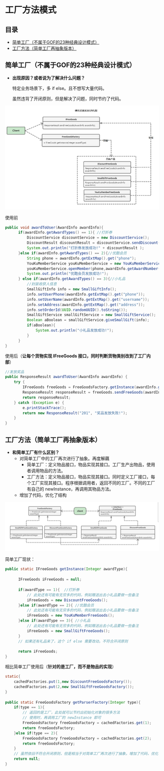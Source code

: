 # 工厂方法模式

## 目录

-   [简单工厂（不属于GOF的23种经典设计模式）](#简单工厂不属于GOF的23种经典设计模式)
-   [工厂方法（简单工厂再抽象版本）](#工厂方法简单工厂再抽象版本)

## 简单工厂（不属于GOF的23种经典设计模式）

-   **出现原因？或者说为了解决什么问题？**

    特定业务场景下，多 if else。且不想写大量代码。

    虽然违背了开闭原则，但是解决了问题，同时节约了代码。

![](https://raw.githubusercontent.com/eatboooo/PicBed/main/pic/202302161739349.jpg)

使用前

```java
public void awardToUser(AwardInfo awardInfo){
      if(awardInfo.getAwardTypes() == 1){ //打折券
          DiscountService discountService = new DiscountService();
          DiscountResult discountResult = discountService.sendDiscount(awardInfo.getUid(), awardInfo.getAwardNumber());
          System.out.println("打折券发放成功!" + discountResult );
      }else if(awardInfo.getAwardTypes() == 2){//优酷会员
          String phone = awardInfo.getExtMap().get("phone");
          YouKuMemberService youKuMemberService = new YouKuMemberService();
          youKuMemberService.openMember(phone,awardInfo.getAwardNumber());
          System.out.println("优酷会员发放成功!");
      } else if(awardInfo.getAwardTypes() == 3){//小礼品
          //封装收获人信息
          SmallGiftInfo info = new SmallGiftInfo();
          info.setUserPhone(awardInfo.getExtMap().get("phone"));
          info.setUserName(awardInfo.getExtMap().get("username"));
          info.setAddress(awardInfo.getExtMap().get("address"));
          info.setOrderId(UUID.randomUUID().toString());
          SmallGiftService smallGiftService = new SmallGiftService();
          Boolean aBoolean = smallGiftService.giveSmallGift(info);
          if(aBoolean){
              System.out.println("小礼品发放成功!");
          }
      }
}
```

使用后（**让每个货物实现 IFreeGoods 接口，同时判断货物类别改到了工厂内部**）

```java
//发放奖品
public ResponseResult awardToUser(AwardInfo awardInfo) {
    try {
        IFreeGoods freeGoods = FreeGoodsFactory.getInstance(awardInfo.getAwardTypes());
        ResponseResult responseResult = freeGoods.sendFreeGoods(awardInfo);
        return responseResult;
    } catch (Exception e) {
        e.printStackTrace();
        return new ResponseResult("201", "奖品发放失败!");
    }
}
```

## 工厂方法（简单工厂再抽象版本）

-   **和简单工厂有什么区别？**
    -   对简单工厂中的工厂再次进行了抽象。再度解藕
        -   简单工厂：定义物品接口，物品实现其接口。工厂生产出物品，使用者调用物品的方法。
        -   工厂方法：定义物品接口，物品实现其接口。同时定义工厂接口，每个工厂实现其接口。程序根据调用者，返回不同的工厂。不同的工厂有自己的 newInstance，再调用其物品方法。
    -   增加了代码，优化了结构

![](https://raw.githubusercontent.com/eatboooo/PicBed/main/pic/202302161739211.jpg)

简单工厂现状：

```java
public static IFreeGoods getInstance(Integer awardType){

      IFreeGoods iFreeGoods = null;

      if(awardType == 1){  //打折券
          // 此处还有可能有无穷多的代码，例如赠送出去小礼品要做一些备注
          iFreeGoods = new DiscountFreeGoods();
      }else if(awardType == 2){ //优酷会员
          // 此处还有可能有无穷多的代码，例如赠送出去小礼品要做一些备注
          iFreeGoods = new YouKuMemberFreeGoods();
      }else if(awardType == 3){ //小礼品
          // 此处还有可能有无穷多的代码，例如赠送出去小礼品要做一些备注
          iFreeGoods = new SmallGiftFreeGoods();
      }
      // 如果还有礼品来了，这个 if else 需要改动。不符合开闭原则

      return iFreeGoods;
}
```

相比简单工厂使用后（**针对的是工厂，而不是物品的实现**）

```java
static{
    cachedFactories.put(1,new DiscountFreeGoodsFactory());
    cachedFactories.put(2,new SmallGiftFreeGoodsFactory());
}

public static FreeGoodsFactory getParserFactory(Integer type){
    if(type == 1){
        // 返回的是工厂，此处就可以节约出初始化对象的很多方法
        // 使用时，再调用工厂的 newInstance 即可
        FreeGoodsFactory freeGoodsFactory = cachedFactories.get(1);
        return freeGoodsFactory;
    }else if(type == 2){
        FreeGoodsFactory freeGoodsFactory = cachedFactories.get(2);
        return freeGoodsFactory;
    }
    // 虽然依旧不符合开闭原则，但是相当于对简单工厂再次进行了抽象。增加了代码，优化了结构
    return null;
}
```

